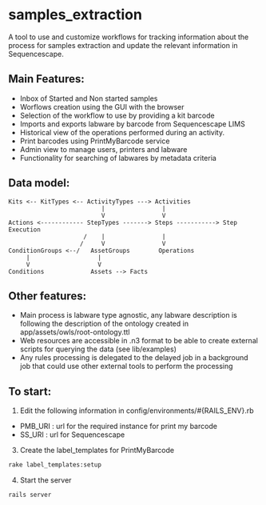 # samples_extraction

A tool to use and customize workflows for tracking information about the
process for samples extraction and update the relevant information in 
Sequencescape.

## Main Features:

- Inbox of Started and Non started samples
- Worflows creation using the GUI with the browser
- Selection of the workflow to use by providing a kit barcode
- Imports and exports labware by barcode from Sequencescape LIMS
- Historical view of the operations performed during an activity.
- Print barcodes using PrintMyBarcode service
- Admin view to manage users, printers and labware
- Functionality for searching of labwares by metadata criteria

## Data model:
```text
Kits <-- KitTypes <-- ActivityTypes ---> Activities   
                          |                |
                          V                V
Actions <------------ StepTypes -------> Steps -----------> Step Execution
                     /    |                |
                    /     V                V
ConditionGroups <--/   AssetGroups        Operations
     |                   |
     V                   V
Conditions             Assets --> Facts
```

## Other features:

- Main process is labware type agnostic, any labware description is following 
the description of the ontology created in app/assets/owls/root-ontology.ttl
- Web resources are accessible in .n3 format to be able to create external
scripts for querying the data (see lib/examples)
- Any rules processing is delegated to the delayed job in a background job that
could use other external tools to perform the processing

## To start:
1. Edit the following information in config/environments/#{RAILS_ENV}.rb 
 - PMB_URI : url for the required instance for print my barcode
 - SS_URI : url for Sequencescape

3. Create the label_templates for PrintMyBarcode 
```bash
rake label_templates:setup
```
4. Start the server
```bash
rails server
```
